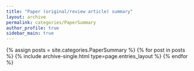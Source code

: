 ```yaml
---
title: "Paper (original/review article) summary"
layout: archive
permalink: categories/PaperSummary
author_profile: true
sidebar_main: true
---
```


{% assign posts = site.categories.PaperSummary %}
{% for post in posts %} {% include archive-single.html type=page.entries_layout %} {% endfor %}
